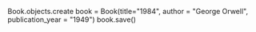 Book.objects.create
book = Book(title="1984", author = "George Orwell", publication_year = "1949")
book.save()